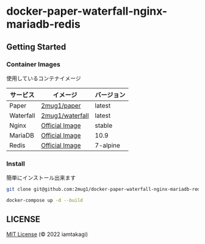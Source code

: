 # docker-paper-waterfall-nginx-mariadb-redis

## Getting Started

### Container Images

使用しているコンテナイメージ

| サービス  | イメージ                                                                       | バージョン | 
| --------- | ------------------------------------------------------------------------------ | ---------- | 
| Paper     | [2mug1/paper](https://github.com/2mug1/paper/pkgs/container/paper)             | latest     | 
| Waterfall | [2mug1/waterfall](https://github.com/2mug1/waterfall/pkgs/container/waterfall) | latest     | 
| Nginx     | [Official Image](https://hub.docker.com/_/nginx)                               | stable     | 
| MariaDB   | [Official Image](https://hub.docker.com/_/mariadb)                             | 10.9       | 
| Redis     | [Official Image](https://hub.docker.com/_/redis)                               | 7-alpine   | 

### Install

簡単にインストール出来ます

```sh
git clone git@github.com:2mug1/docker-paper-waterfall-nginx-mariadb-redis.git
```

```sh
docker-compose up -d --build
```

## LICENSE
[MIT License](./LICENSE) (© 2022 iamtakagi)